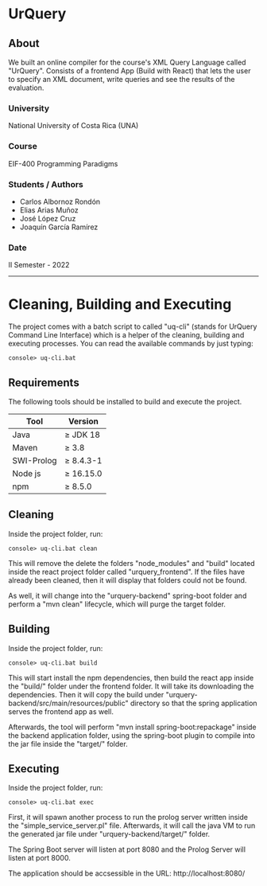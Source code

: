 # UrQuery
 
 ## About
 We built an online compiler for the course's XML Query Language called "UrQuery".
 Consists of a frontend App (Build with React) that lets the user to specify an
 XML document, write queries and see the results of the evaluation.

 ### University
 National University of Costa Rica (UNA)
 ### Course 
 EIF-400 Programming Paradigms 
 ### Students / Authors
 - Carlos Albornoz Rondón 
 - Elias Arias Muñoz 
 - José López Cruz
 - Joaquín García Ramírez
 ### Date
 II Semester - 2022
***
# Cleaning, Building and Executing
The project comes with a batch script to called "uq-cli" (stands for UrQuery Command Line Interface) which is a helper of the cleaning, building and executing processes. You can read the available commands by just typing:
    
    console> uq-cli.bat 



## Requirements
The following tools should be installed to build and execute the project.

| **Tool**   | **Version**   |
|------------|---------------|
| Java       | $\ge$ JDK 18  |
| Maven      | $\ge$ 3.8     |
| SWI-Prolog | $\ge$ 8.4.3-1 |
| Node js    | $\ge$ 16.15.0 |
| npm        | $\ge$ 8.5.0   |

## Cleaning
Inside the project folder, run:

    console> uq-cli.bat clean

This will remove the delete the folders "node_modules" and "build" located inside the react project folder called "urquery_frontend". If the files have already been cleaned, then it will display that folders could not be found.

As well, it will change into the "urquery-backend" spring-boot folder and perform a "mvn clean" lifecycle, which will purge the target folder.

## Building
Inside the project folder, run:

    console> uq-cli.bat build

This will start install the npm dependencies, then build the react app inside the "build/" folder under the frontend folder. It will take its downloading the dependencies. Then it will copy the build under "urquery-backend/src/main/resources/public" directory so that the spring application serves the frontend app as well.

Afterwards, the tool will perform "mvn install spring-boot:repackage" inside the backend application folder, using the spring-boot plugin to compile into the jar file inside the "target/" folder.

## Executing
Inside the project folder, run:

    console> uq-cli.bat exec

First, it will spawn another process to run the prolog server written inside the "simple_service_server.pl" file. Afterwards, it will call the java VM to run the generated jar file under "urquery-backend/target/" folder. 

The Spring Boot server will listen at port 8080 and the Prolog Server will listen at port 8000.

The application should be accsessible in the URL: http://localhost:8080/